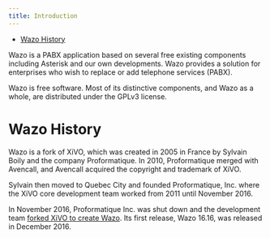 ```yaml
---
title: Introduction
---
```


-   [Wazo History](#wazo-history)

Wazo is a PABX application based on several free existing components
including Asterisk and our own developments. Wazo provides a solution
for enterprises who wish to replace or add telephone services (PABX).

Wazo is free software. Most of its distinctive components, and Wazo as a
whole, are distributed under the GPLv3 license.

Wazo History
============

Wazo is a fork of XiVO, which was created in 2005 in France by Sylvain
Boily and the company Proformatique. In 2010, Proformatique merged with
Avencall, and Avencall acquired the copyright and trademark of XiVO.

Sylvain then moved to Quebec City and founded Proformatique, Inc. where
the XiVO core development team worked from 2011 until November 2016.

In November 2016, Proformatique Inc. was shut down and the development
team [forked XiVO to create
Wazo](http://blog.wazo.community/introducing-wazo.html). Its first
release, Wazo 16.16, was released in December 2016.
